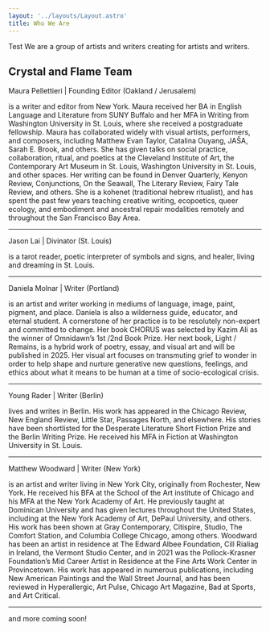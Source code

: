 ```yaml
---
layout: '../layouts/Layout.astro'
title: Who We Are
---
```


Test We are a group of artists and writers creating for artists and writers.

## Crystal and Flame Team

Maura Pellettieri | Founding Editor (Oakland / Jerusalem)

is a writer and editor from New York. Maura received her BA in English Language and Literature from SUNY Buffalo and her MFA in Writing from Washington University in St. Louis, where she received a postgraduate fellowship. Maura has collaborated widely with visual artists, performers, and composers, including Matthew Evan Taylor, Catalina Ouyang, JAŠA, Sarah E. Brook, and others. She has given talks on social practice, collaboration, ritual, and poetics at the Cleveland Institute of Art, the Contemporary Art Museum in St. Louis, Washington University in St. Louis, and other spaces. Her writing can be found in Denver Quarterly, Kenyon Review, Conjunctions, On the Seawall, The Literary Review, Fairy Tale Review, and others. She is a kohenet (traditional hebrew ritualist), and has spent the past few years teaching creative writing, ecopoetics, queer ecology, and embodiment and ancestral repair modalities remotely and throughout the San Francisco Bay Area.

***

Jason Lai | Divinator (St. Louis)

is a tarot reader, poetic interpreter of symbols and signs, and healer, living and dreaming in St. Louis.

***

Daniela Molnar | Writer (Portland)

is an artist and writer working in mediums of language, image, paint, pigment, and place. Daniela is also a wilderness guide, educator, and eternal student. A cornerstone of her practice is to be resolutely non-expert and committed to change. Her book CHORUS was selected by Kazim Ali as the winner of Omnidawn’s 1st /2nd Book Prize. Her next book, Light / Remains, is a hybrid work of poetry, essay, and visual art and will be published in 2025. Her visual art focuses on transmuting grief to wonder in order to help shape and nurture generative new questions, feelings, and ethics about what it means to be human at a time of socio-ecological crisis.

***

Young Rader | Writer (Berlin)

lives and writes in Berlin. His work has appeared in the Chicago Review, New England Review, Little Star, Passages North, and elsewhere. His stories have been shortlisted for the Desperate Literature Short Fiction Prize and the Berlin Writing Prize. He received his MFA in Fiction at Washington University in St. Louis.

***

Matthew Woodward | Writer (New York)

is an artist and writer living in New York City, originally from Rochester, New York. He received his BFA at the School of the Art institute of Chicago and his MFA at the New York Academy of Art. He previously taught at Dominican University and has given lectures throughout the United States, including at the New York Academy of Art, DePaul University, and others. His work has been shown at Gray Contemporary, Citispire, Studio, The Comfort Station, and Columbia College Chicago, among others. Woodward has been an artist in residence at The Edward Albee Foundation, Cill Rialiag in Ireland, the Vermont Studio Center, and in 2021 was the Pollock-Krasner Foundation’s Mid Career Artist in Residence at the Fine Arts Work Center in Provincetown. His work has appeared in numerous publications, including New American Paintings and the Wall Street Journal, and has been reviewed in Hyperallergic, Art Pulse, Chicago Art Magazine, Bad at Sports, and Art Critical.

***

and more coming soon!
